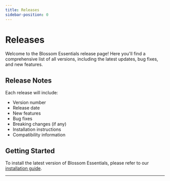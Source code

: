 ```yaml
---
title: Releases
sidebar-position: 0
---
```


# Releases

Welcome to the Blossom Essentials release page! Here you'll find a comprehensive list of all versions, including the latest updates, bug fixes, and new features.


## Release Notes

Each release will include:
- Version number
- Release date
- New features
- Bug fixes
- Breaking changes (if any)
- Installation instructions
- Compatibility information


## Getting Started

To install the latest version of Blossom Essentials, please refer to our [installation guide](/docs/basics/installation).

---